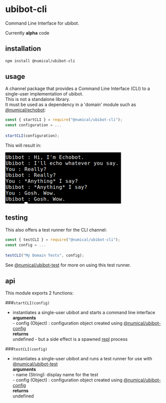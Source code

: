 # ubibot-cli
Command Line Interface for ubibot.

Currently **alpha** code 

## installation
```bash
npm install @numical/ubibot-cli
```

## usage
A channel package that provides a Command Line Interface (CLI) to a single-user implementation of ubibot.  
This is not a standalone library.  
It must be used as a dependency in a 'domain' module such as [@numical/echobot](../echobot/README.md):
```javascript
const { startCLI } = require("@numical/ubibot-cli");
const configuration = ...

startCLI(configuration);
```
This will result in:

![CI screenshot](./docs/cli-screenshot.png)

## testing
This also offers a test runner for the CLI channel:
```javascript
const { testCLI } = require("@numical/ubibot-cli");
const config = ...

testCLI("My Domain Tests", config);

```
See [@numical/ubibot-test](../ubibot-test/README.md) for more on using this test runner.

## api
This module exports 2 functions:

###```startCLI(config)```
* instantiates a single-user ubibot and starts a command line interface  
    __arguments__  
        - config (Object) : configuration object created using [@numical/ubibot-config](../ubibot-config/README.md)  
    __returns__  
    undefined - but a side effect is a spawned [repl](https://en.wikipedia.org/wiki/Read%E2%80%93eval%E2%80%93print_loop) process


###```testCLI(config)```
* instantiates a single-user ubibot and runs a test runner for use with [@numical/ubibot-test](../ubibot-test/README.md)  
    __arguments__  
        - name (String): display name for the test  
        - config (Object) : configuration object created using [@numical/ubibot-config](../ubibot-config/README.md)  
    __returns__  
    undefined



